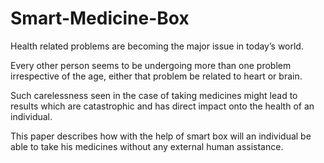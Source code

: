 # Smart-Medicine-Box
Health related problems are becoming the major issue in today’s world.​

Every other person seems to be undergoing more than one problem irrespective of the age, either that problem be related to heart or brain.​

Such carelessness seen in the case of taking medicines might lead to results which are catastrophic and has direct impact onto the health of an individual.​

This paper describes how with the help of smart box will an individual be able to take his medicines without any external human assistance.​
